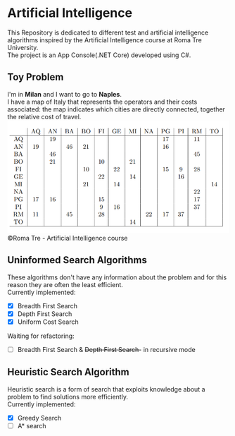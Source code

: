 # Artificial Intelligence

This Repository is dedicated to different test and artificial intelligence algorithms inspired by the Artificial Intelligence course at Roma Tre University.
<br>The project is an App Console(.NET Core) developed using C#.

## Toy Problem
I'm in <b>Milan</b> and I want to go to <b>Naples</b>.<br>
I have a map of Italy that represents the operators and their costs associated: the map indicates which cities are directly connected, together the relative cost of travel.
![Cost table](https://github.com/mariocuomo/artificial_intelligence/blob/main/cost_table.PNG)<br>
©Roma Tre - Artificial Intelligence course

## Uninformed Search Algorithms
These algorithms don't have any information about the problem and for this reason they are often the least efficient.<br>
Currently implemented:
- [x] Breadth First Search
- [x] Depth First Search
- [x] Uniform Cost Search

Waiting for refactoring:
- [ ] Breadth First Search & ~~Depth First Search~~- in recursive mode

## Heuristic Search Algorithm
Heuristic search is a form of search that exploits knowledge about a problem to find solutions more efficiently.<br>
Currently implemented:
- [x] Greedy Search
- [ ] A* search
